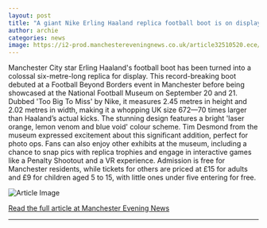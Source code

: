 ```yaml
---
layout: post
title: "A giant Nike Erling Haaland replica football boot is on display in Manchester this weekend"
author: archie
categories: news
image: https://i2-prod.manchestereveningnews.co.uk/article32510520.ece/ALTERNATES/s1200/0_EGR_190925nike_04.jpg
---
```

Manchester City star Erling Haaland's football boot has been turned into a colossal six-metre-long replica for display. This record-breaking boot debuted at a Football Beyond Borders event in Manchester before being showcased at the National Football Museum on September 20 and 21. Dubbed 'Too Big To Miss' by Nike, it measures 2.45 metres in height and 2.02 metres in width, making it a whopping UK size 672—70 times larger than Haaland’s actual kicks. The stunning design features a bright 'laser orange, lemon venom and blue void' colour scheme. Tim Desmond from the museum expressed excitement about this significant addition, perfect for photo ops. Fans can also enjoy other exhibits at the museum, including a chance to snap pics with replica trophies and engage in interactive games like a Penalty Shootout and a VR experience. Admission is free for Manchester residents, while tickets for others are priced at £15 for adults and £9 for children aged 5 to 15, with little ones under five entering for free.

![Article Image](https://i2-prod.manchestereveningnews.co.uk/article32510520.ece/ALTERNATES/s1200/0_EGR_190925nike_04.jpg)

[Read the full article at Manchester Evening News](https://www.manchestereveningnews.co.uk/whats-on/family-kids-news/giant-nike-erling-haaland-replica-32510444)

---
